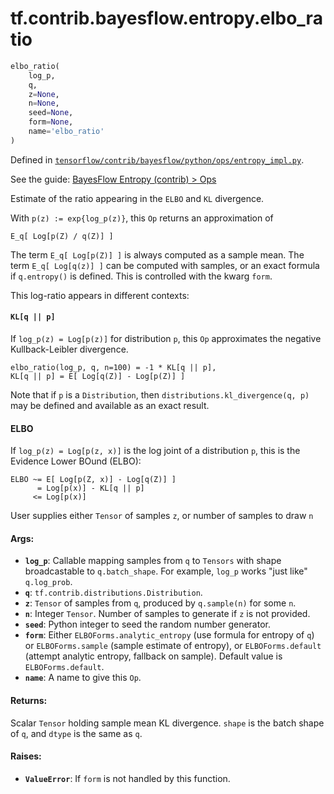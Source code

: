 <div itemscope itemtype="http://developers.google.com/ReferenceObject">
<meta itemprop="name" content="tf.contrib.bayesflow.entropy.elbo_ratio" />
</div>

# tf.contrib.bayesflow.entropy.elbo_ratio

``` python
elbo_ratio(
    log_p,
    q,
    z=None,
    n=None,
    seed=None,
    form=None,
    name='elbo_ratio'
)
```



Defined in [`tensorflow/contrib/bayesflow/python/ops/entropy_impl.py`](https://www.tensorflow.org/code/tensorflow/contrib/bayesflow/python/ops/entropy_impl.py).

See the guide: [BayesFlow Entropy (contrib) > Ops](../../../../../../api_guides/python/contrib.bayesflow.entropy.md#Ops)

Estimate of the ratio appearing in the `ELBO` and `KL` divergence.

With `p(z) := exp{log_p(z)}`, this `Op` returns an approximation of

```
E_q[ Log[p(Z) / q(Z)] ]
```

The term `E_q[ Log[p(Z)] ]` is always computed as a sample mean.
The term `E_q[ Log[q(z)] ]` can be computed with samples, or an exact formula
if `q.entropy()` is defined.  This is controlled with the kwarg `form`.

This log-ratio appears in different contexts:

#### `KL[q || p]`

If `log_p(z) = Log[p(z)]` for distribution `p`, this `Op` approximates
the negative Kullback-Leibler divergence.

```
elbo_ratio(log_p, q, n=100) = -1 * KL[q || p],
KL[q || p] = E[ Log[q(Z)] - Log[p(Z)] ]
```

Note that if `p` is a `Distribution`, then
`distributions.kl_divergence(q, p)` may be defined and available as an
exact result.

#### ELBO

If `log_p(z) = Log[p(z, x)]` is the log joint of a distribution `p`, this is
the Evidence Lower BOund (ELBO):

```
ELBO ~= E[ Log[p(Z, x)] - Log[q(Z)] ]
      = Log[p(x)] - KL[q || p]
     <= Log[p(x)]
```

User supplies either `Tensor` of samples `z`, or number of samples to draw `n`

#### Args:

* <b>`log_p`</b>:  Callable mapping samples from `q` to `Tensors` with
    shape broadcastable to `q.batch_shape`.
    For example, `log_p` works "just like" `q.log_prob`.
* <b>`q`</b>:  `tf.contrib.distributions.Distribution`.
* <b>`z`</b>:  `Tensor` of samples from `q`, produced by `q.sample(n)` for some `n`.
* <b>`n`</b>:  Integer `Tensor`.  Number of samples to generate if `z` is not provided.
* <b>`seed`</b>:  Python integer to seed the random number generator.
* <b>`form`</b>:  Either `ELBOForms.analytic_entropy` (use formula for entropy of `q`)
    or `ELBOForms.sample` (sample estimate of entropy), or `ELBOForms.default`
    (attempt analytic entropy, fallback on sample).
    Default value is `ELBOForms.default`.
* <b>`name`</b>:  A name to give this `Op`.


#### Returns:

Scalar `Tensor` holding sample mean KL divergence.  `shape` is the batch
  shape of `q`, and `dtype` is the same as `q`.


#### Raises:

* <b>`ValueError`</b>:  If `form` is not handled by this function.